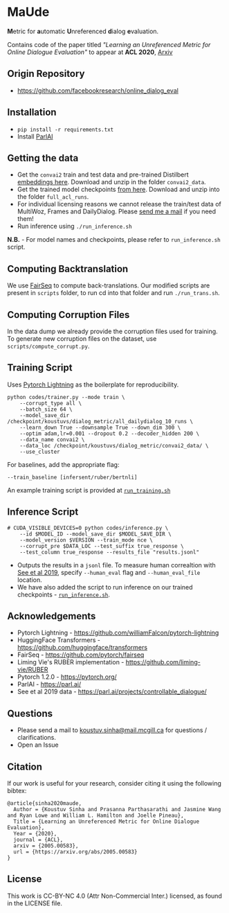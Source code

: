 # MaUde

**M**etric for **a**utomatic **U**nreferenced **d**ialog **e**valuation.

Contains code of the paper titled _"Learning an Unreferenced Metric for Online Dialogue Evaluation"_ to appear at **ACL 2020**, [Arxiv](https://arxiv.org/abs/2005.00583)

## Origin Repository
- https://github.com/facebookresearch/online_dialog_eval

## Installation

- `pip install -r requirements.txt`
- Install [ParlAI](https://github.com/facebookresearch/ParlAI#installing-parlai)

## Getting the data

- Get the `convai2` train and test data and pre-trained Distilbert [embeddings here](https://drive.google.com/file/d/1VVcsxmUrDSRIfunPWe9UO1aeCz-lITNy/view?usp=sharing). Download and unzip in the folder `convai2_data`.
- Get the trained model checkpoints [from here](https://drive.google.com/file/d/1Ysso9hdzSenK13LjOFombyXYqA_kv-Vy/view?usp=sharing). Download and unzip into the folder `full_acl_runs`.
- For individual licensing reasons we cannot release the train/test data of MultiWoz, Frames and DailyDialog. Please [send me a mail](mailto:koustuv.sinha@mail.mcgill.ca) if you need them!
- Run inference using `./run_inference.sh`

**N.B.** - For model names and checkpoints, please refer to `run_inference.sh` script.


## Computing Backtranslation

We use [FairSeq](https://github.com/pytorch/fairseq) to compute back-translations. Our modified scripts are present in `scripts` folder, to run cd into that folder and run `./run_trans.sh`.  

## Computing Corruption Files

In the data dump we already provide the corruption files used for training. To generate new corruption files on the dataset, use `scripts/compute_corrupt.py`.

## Training Script

Uses [Pytorch Lightning](https://github.com/PyTorchLightning/pytorch-lightning) as the boilerplate for reproducibility.

```
python codes/trainer.py --mode train \
    --corrupt_type all \ 
    --batch_size 64 \
    --model_save_dir /checkpoint/koustuvs/dialog_metric/all_dailydialog_10_runs \
    --learn_down True --downsample True --down_dim 300 \
    --optim adam,lr=0.001 --dropout 0.2 --decoder_hidden 200 \ 
    --data_name convai2 \ 
    --data_loc /checkpoint/koustuvs/dialog_metric/convai2_data/ \
    --use_cluster
```

For baselines, add the appropriate flag:

```
--train_baseline [infersent/ruber/bertnli]
```

An example training script is provided at [`run_training.sh`](run_training.sh)

## Inference Script

```
# CUDA_VISIBLE_DEVICES=0 python codes/inference.py \ 
    --id $MODEL_ID --model_save_dir $MODEL_SAVE_DIR \
    --model_version $VERSION --train_mode nce \ 
    --corrupt_pre $DATA_LOC --test_suffix true_response \ 
    --test_column true_response --results_file "results.jsonl"
```

- Outputs the results in a `jsonl` file. To measure human correaltion with [See et al 2019](https://parl.ai/projects/controllable_dialogue/), specify `--human_eval` flag and `--human_eval_file` location.
- We have also added the script to run inference on our trained checkpoints - [`run_inference.sh`](run_inference.sh).

## Acknowledgements

- Pytorch Lightning - https://github.com/williamFalcon/pytorch-lightning
- HuggingFace Transformers - https://github.com/huggingface/transformers
- FairSeq - https://github.com/pytorch/fairseq
- Liming Vie's RUBER implementation - https://github.com/liming-vie/RUBER
- Pytorch 1.2.0 - https://pytorch.org/
- ParlAI - https://parl.ai/
- See et al 2019 data - https://parl.ai/projects/controllable_dialogue/

## Questions

- Please send a mail to [koustuv.sinha@mail.mcgill.ca](mailto:koustuv.sinha@mail.mcgill.ca) for questions / clarifications.
- Open an Issue

## Citation

If our work is useful for your research, consider citing it using the following bibtex:

```
@article{sinha2020maude,
  Author = {Koustuv Sinha and Prasanna Parthasarathi and Jasmine Wang and Ryan Lowe and William L. Hamilton and Joelle Pineau},
  Title = {Learning an Unreferenced Metric for Online Dialogue Evaluation},
  Year = {2020},
  journal = {ACL},
  arxiv = {2005.00583},
  url = {https://arxiv.org/abs/2005.00583}
}
```

## License

This work is CC-BY-NC 4.0 (Attr Non-Commercial Inter.) licensed, as found in the LICENSE file.
